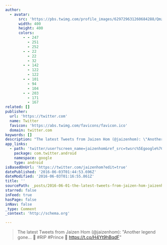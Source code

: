 ```yaml
---
author:
  - avatar:
      src: 'https://pbs.twimg.com/profile_images/629729631260684288/QmzEsRF2_400x400.jpg'
      width: 400
      height: 400
      colors:
        - - 247
          - 251
          - 252
        - - 22
          - 22
          - 32
        - - 142
          - 122
          - 122
        - - 101
          - 94
          - 104
        - - 203
          - 171
          - 167
related: []
publisher:
  url: 'https://twitter.com'
  name: Twitter
  favicon: 'https://abs.twimg.com/favicons/favicon.ico'
  domain: twitter.com
keywords: []
description: "The latest Tweets from Jaizen Hom (@jaizenhom): \"Another legend gone... \uD83D\uDE4F #RIP #Prince \uD83D\uDC51 https://t.co/H4Yt9hBqdF\""
app_links:
  - path: 'twitter/user?screen_name=jaizenhom&ref_src=twsrc%5Egoogle%7Ctwcamp%5Eandroidseo%7Ctwgr%5Eprofile'
    package: com.twitter.android
    namespace: google
    type: android
isBasedOnUrl: 'https://twitter.com/jaizenhom?edit=true'
datePublished: '2016-06-03T01:44:53.696Z'
dateModified: '2016-06-03T01:16:55.861Z'
title: ''
sourcePath: _posts/2016-06-01-the-latest-tweets-from-jaizen-hom-jaizenhom-another-leg.md
starred: false
inFeed: true
hasPage: false
inNav: false
_type: Comment
_context: 'http://schema.org'

---
```

> The latest Tweets from Jaizen Hom (@jaizenhom): "Another legend gone...  \#RIP \#Prince  https://t.co/H4Yt9hBqdF"